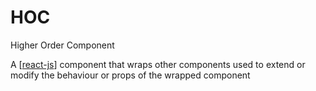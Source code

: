 # HOC

Higher Order Component

A [[react-js]] component that wraps other components used to extend or modify the behaviour or props of the wrapped component

[//begin]: # "Autogenerated link references for markdown compatibility"
[react-js]: ../react-js "React.js"
[//end]: # "Autogenerated link references"